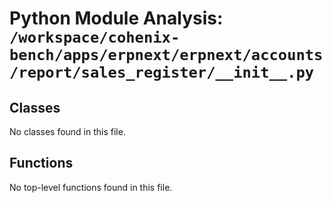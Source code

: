 # Python Module Analysis: `/workspace/cohenix-bench/apps/erpnext/erpnext/accounts/report/sales_register/__init__.py`

## Classes

No classes found in this file.


## Functions

No top-level functions found in this file.
